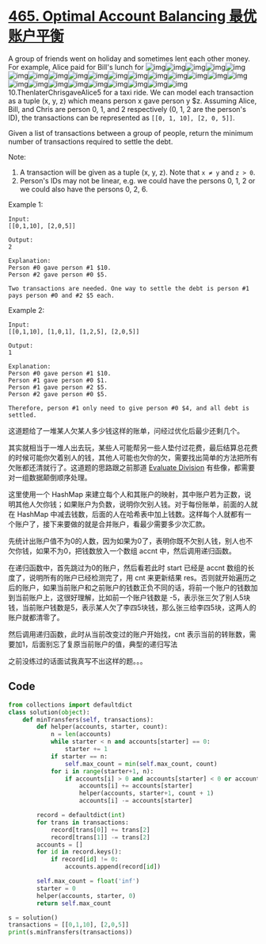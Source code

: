 # [465. Optimal Account Balancing 最优账户平衡](https://www.cnblogs.com/grandyang/p/6108158.html)

A group of friends went on holiday and sometimes lent each other money. For example, Alice paid for Bill's lunch for ![img](https://mathjax.cnblogs.com/2_7_5/fonts/HTML-CSS/TeX/png/Main/Regular/336/0031.png?V=2.7.5)![img](https://mathjax.cnblogs.com/2_7_5/fonts/HTML-CSS/TeX/png/Main/Regular/336/0030.png?V=2.7.5)![img](https://mathjax.cnblogs.com/2_7_5/fonts/HTML-CSS/TeX/png/Main/Regular/336/002E.png?V=2.7.5)![img](https://mathjax.cnblogs.com/2_7_5/fonts/HTML-CSS/TeX/png/Math/Italic/336/0054.png?V=2.7.5)![img](https://mathjax.cnblogs.com/2_7_5/fonts/HTML-CSS/TeX/png/Math/Italic/336/0068.png?V=2.7.5)![img](https://mathjax.cnblogs.com/2_7_5/fonts/HTML-CSS/TeX/png/Math/Italic/336/0065.png?V=2.7.5)![img](https://mathjax.cnblogs.com/2_7_5/fonts/HTML-CSS/TeX/png/Math/Italic/336/006E.png?V=2.7.5)![img](https://mathjax.cnblogs.com/2_7_5/fonts/HTML-CSS/TeX/png/Math/Italic/336/006C.png?V=2.7.5)![img](https://mathjax.cnblogs.com/2_7_5/fonts/HTML-CSS/TeX/png/Math/Italic/336/0061.png?V=2.7.5)![img](https://mathjax.cnblogs.com/2_7_5/fonts/HTML-CSS/TeX/png/Math/Italic/336/0074.png?V=2.7.5)![img](https://mathjax.cnblogs.com/2_7_5/fonts/HTML-CSS/TeX/png/Math/Italic/336/0065.png?V=2.7.5)![img](https://mathjax.cnblogs.com/2_7_5/fonts/HTML-CSS/TeX/png/Math/Italic/336/0072.png?V=2.7.5)![img](https://mathjax.cnblogs.com/2_7_5/fonts/HTML-CSS/TeX/png/Math/Italic/336/0043.png?V=2.7.5)![img](https://mathjax.cnblogs.com/2_7_5/fonts/HTML-CSS/TeX/png/Math/Italic/336/0068.png?V=2.7.5)![img](https://mathjax.cnblogs.com/2_7_5/fonts/HTML-CSS/TeX/png/Math/Italic/336/0072.png?V=2.7.5)![img](https://mathjax.cnblogs.com/2_7_5/fonts/HTML-CSS/TeX/png/Math/Italic/336/0069.png?V=2.7.5)![img](https://mathjax.cnblogs.com/2_7_5/fonts/HTML-CSS/TeX/png/Math/Italic/336/0073.png?V=2.7.5)![img](https://mathjax.cnblogs.com/2_7_5/fonts/HTML-CSS/TeX/png/Math/Italic/336/0067.png?V=2.7.5)![img](https://mathjax.cnblogs.com/2_7_5/fonts/HTML-CSS/TeX/png/Math/Italic/336/0061.png?V=2.7.5)![img](https://mathjax.cnblogs.com/2_7_5/fonts/HTML-CSS/TeX/png/Math/Italic/336/0076.png?V=2.7.5)![img](https://mathjax.cnblogs.com/2_7_5/fonts/HTML-CSS/TeX/png/Math/Italic/336/0065.png?V=2.7.5)![img](https://mathjax.cnblogs.com/2_7_5/fonts/HTML-CSS/TeX/png/Math/Italic/336/0041.png?V=2.7.5)![img](https://mathjax.cnblogs.com/2_7_5/fonts/HTML-CSS/TeX/png/Math/Italic/336/006C.png?V=2.7.5)![img](https://mathjax.cnblogs.com/2_7_5/fonts/HTML-CSS/TeX/png/Math/Italic/336/0069.png?V=2.7.5)![img](https://mathjax.cnblogs.com/2_7_5/fonts/HTML-CSS/TeX/png/Math/Italic/336/0063.png?V=2.7.5)![img](https://mathjax.cnblogs.com/2_7_5/fonts/HTML-CSS/TeX/png/Math/Italic/336/0065.png?V=2.7.5)10.ThenlaterChrisgaveAlice5 for a taxi ride. We can model each transaction as a tuple (x, y, z) which means person x gave person y $z. Assuming Alice, Bill, and Chris are person 0, 1, and 2 respectively (0, 1, 2 are the person's ID), the transactions can be represented as `[[0, 1, 10], [2, 0, 5]]`.

Given a list of transactions between a group of people, return the minimum number of transactions required to settle the debt.

Note:

1. A transaction will be given as a tuple (x, y, z). Note that `x ≠ y` and `z > 0`.
2. Person's IDs may not be linear, e.g. we could have the persons 0, 1, 2 or we could also have the persons 0, 2, 6.

 

Example 1:

```
Input:
[[0,1,10], [2,0,5]]

Output:
2

Explanation:
Person #0 gave person #1 $10.
Person #2 gave person #0 $5.

Two transactions are needed. One way to settle the debt is person #1 pays person #0 and #2 $5 each.
```

 

Example 2:

```
Input:
[[0,1,10], [1,0,1], [1,2,5], [2,0,5]]

Output:
1

Explanation:
Person #0 gave person #1 $10.
Person #1 gave person #0 $1.
Person #1 gave person #2 $5.
Person #2 gave person #0 $5.

Therefore, person #1 only need to give person #0 $4, and all debt is settled.
```

 

这道题给了一堆某人欠某人多少钱这样的账单，问经过优化后最少还剩几个。

其实就相当于一堆人出去玩，某些人可能帮另一些人垫付过花费，最后结算总花费的时候可能你欠着别人的钱，其他人可能也欠你的欠，需要找出简单的方法把所有欠账都还清就行了。这道题的思路跟之前那道 [Evaluate Division](http://www.cnblogs.com/grandyang/p/5880133.html) 有些像，都需要对一组数据颠倒顺序处理。

这里使用一个 HashMap 来建立每个人和其账户的映射，其中账户若为正数，说明其他人欠你钱；如果账户为负数，说明你欠别人钱。对于每份账单，前面的人就在 HashMap 中减去钱数，后面的人在哈希表中加上钱数。这样每个人就都有一个账户了，接下来要做的就是合并账户，看最少需要多少次汇款。

先统计出账户值不为0的人数，因为如果为0了，表明你既不欠别人钱，别人也不欠你钱，如果不为0，把钱数放入一个数组 accnt 中，然后调用递归函数。

在递归函数中，首先跳过为0的账户，然后看若此时 start 已经是 accnt 数组的长度了，说明所有的账户已经检测完了，用 cnt 来更新结果 res。否则就开始遍历之后的账户，如果当前账户和之前账户的钱数正负不同的话，将前一个账户的钱数加到当前账户上，这很好理解，比如前一个账户钱数是 -5，表示张三欠了别人5块钱，当前账户钱数是5，表示某人欠了李四5块钱，那么张三给李四5块，这两人的账户就都清零了。

然后调用递归函数，此时从当前改变过的账户开始找，cnt 表示当前的转账数，需要加1，后面别忘了复原当前账户的值，典型的递归写法



之前没练过的话面试我真写不出这样的题。。。

## Code

```python
from collections import defaultdict
class solution(object):
    def minTransfers(self, transactions):
        def helper(accounts, starter, count):
            n = len(accounts)
            while starter < n and accounts[starter] == 0:
                starter += 1
            if starter == n:
                self.max_count = min(self.max_count, count)
            for i in range(starter+1, n):
                if accounts[i] > 0 and accounts[starter] < 0 or accounts[i] < 0 and accounts[starter] > 0:
                    accounts[i] += accounts[starter]
                    helper(accounts, starter+1, count + 1)
                    accounts[i] -= accounts[starter]

        record = defaultdict(int)
        for trans in transactions:
            record[trans[0]] += trans[2]
            record[trans[1]] -= trans[2]
        accounts = []
        for id in record.keys():
            if record[id] != 0:
                accounts.append(record[id])

        self.max_count = float('inf')
        starter = 0
        helper(accounts, starter, 0)
        return self.max_count

s = solution()
transactions = [[0,1,10], [2,0,5]]
print(s.minTransfers(transactions))
```

